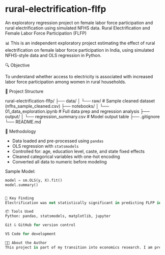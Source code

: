 # rural-electrification-flfp
An exploratory regression project on female labor force participation and rural electrification using simulated NFHS data.
 Rural Electrification and Female Labor Force Participation (FLFP)

📊 This is an independent exploratory project estimating the effect of rural electrification on female labor force participation in India, using simulated NFHS-style data and OLS regression in Python.

🔍 Objective

To understand whether access to electricity is associated with increased labor force participation among women in rural households.

 📁 Project Structure

rural-electrification-flfp/
├── data/
│ └── raw/ # Sample cleaned dataset (nfhs_sample_cleaned.csv)
├── notebooks/
│ └── 01_data_exploration.ipynb # Full data prep and regression analysis
├── output/
│ └── regression_summary.csv # Model output table
├── .gitignore
└── README.md

 🧪 Methodology

- Data loaded and pre-processed using `pandas`
- OLS regression with `statsmodels`
- Controlled for: age, education level, caste, and state fixed effects
- Cleaned categorical variables with one-hot encoding
- Converted all data to numeric before modeling

 Sample Model:

```python
model = sm.OLS(y, X).fit()
model.summary()


📌 Key Finding
Electrification was not statistically significant in predicting FLFP in this simulated dataset. However, caste and education showed stronger associations. More detailed modeling is needed with real household-level data.

📦 Tools Used
Python: pandas, statsmodels, matplotlib, jupyter

Git & GitHub for version control

VS Code for development

🧑‍💻 About the Author
This project is part of my transition into economics research. I am preparing for RA roles and PhD applications, and this repository serves as a public portfolio of my coding and research capabilities.


